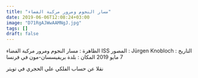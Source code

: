 ```yaml
---
title: "مسار النجوم ومرور مركبة الفضاء"
date: 2019-06-06T12:08:24+03:00
image: "D71RgAJWwAAMNgJ.jpg"
tags: []
draft: false
---
```


الظاهرة : مسار النجوم ومرور مركبة الفضاء ISS 
المصور : Jürgen Knobloch
التاريخ : 7 مايو 2019
المكان : بلدة بريفيسسان-مون في فرنسا

نقلا عن حساب الفلكي علي الحجري في تويتر